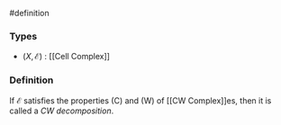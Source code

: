 #definition
### Types
- $\left( X, \mathcal{E} \right)$ : [[Cell Complex]] 
### Definition
If $\mathcal{E}$ satisfies the properties (C) and (W) of [[CW Complex]]es, then it is called a *CW decomposition*.